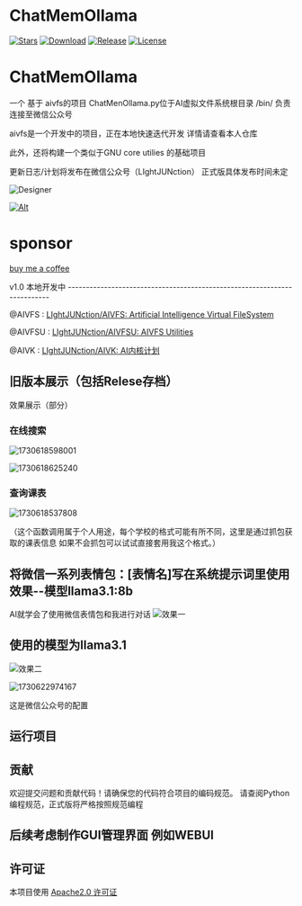 # ChatMemOllama

[![Stars](https://img.shields.io/github/stars/LIghtJUNction/ChatMemOllama?label=stars)](https://github.com/LIghtJUNction)
[![Download](https://img.shields.io/github/downloads/LIghtJUNction/ChatMemOllama/total)](https://github.com/LIghtJUNction/ChatMemOllama/releases)
[![Release](https://img.shields.io/github/v/release/LIghtJUNction/ChatMemOllama?label=release)](https://github.com/LIghtJUNction/ChatMemOllama/releases/latest)
[![License](https://img.shields.io/github/license/LIghtJUNction/ChatMemOllama?label=License)](https://choosealicense.com/licenses/gpl-3.0)

# ChatMemOllama

一个 基于 aivfs的项目
ChatMenOllama.py位于AI虚拟文件系统根目录
/bin/ 负责连接至微信公众号

aivfs是一个开发中的项目，正在本地快速迭代开发
详情请查看本人仓库

此外，还将构建一个类似于GNU core utilies 的基础项目

更新日志/计划将发布在微信公众号（LIghtJUNction）
正式版具体发布时间未定

![Designer](https://github.com/user-attachments/assets/31ac7b3c-850d-4e45-8870-bc2be83a1c5c)

[![Alt](https://repobeats.axiom.co/api/embed/61c5ea935a0eaf66e11c190407c20fa65da9ffa5.svg "Repobeats analytics image")](https://github.com/LIghtJUNction/ChatMemOllama/)

# sponsor

[buy me a coffee](https://github.com/LIghtJUNction/lightjunction/tree/master/sponsor)

v1.0 本地开发中 -------------------------------------------------------------------------

@AIVFS : [LIghtJUNction/AIVFS: Artificial Intelligence Virtual FileSystem](https://github.com/LIghtJUNction/AIVFS)

@AIVFSU : [LIghtJUNction/AIVFSU: AIVFS Utilities](https://github.com/LIghtJUNction/AIVFSU)

@AIVK : [LIghtJUNction/AIVK: AI内核计划](https://github.com/LIghtJUNction/AIVK)



## 旧版本展示（包括Relese存档）

效果展示（部分）

### 在线搜索

![1730618598001](images/README/1730618598001.png)

![1730618625240](images/README/1730618625240.png)

### 查询课表

![1730618537808](images/README/1730618537808.png)

（这个函数调用属于个人用途，每个学校的格式可能有所不同，这里是通过抓包获取的课表信息  如果不会抓包可以试试直接套用我这个格式。）

## 将微信一系列表情包：[表情名]写在系统提示词里使用效果--模型llama3.1:8b

AI就学会了使用微信表情包和我进行对话
![效果一](images/README/1729082801293.png)

## 使用的模型为llama3.1

![效果二](images/README/1729082774724.png)

![1730622974167](images/README/1730622974167.png)

这是微信公众号的配置

## 运行项目


## 贡献

欢迎提交问题和贡献代码！请确保您的代码符合项目的编码规范。
请查阅Python编程规范，正式版将严格按照规范编程

## 后续考虑制作GUI管理界面 例如WEBUI

## 许可证

本项目使用 [Apache2.0 许可证](LICENSE)
